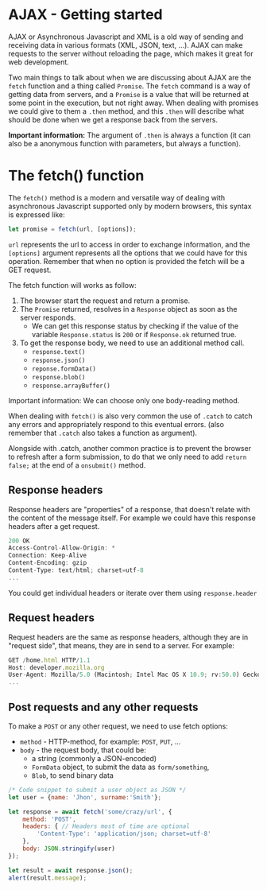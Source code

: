 # AJAX - Getting started

AJAX or Asynchronous Javascript and XML is a old way of sending and receiving data in various formats (XML, JSON, text, ...). AJAX can make requests to the server without reloading the page, which makes it great for web development.

Two main things to talk about when we are discussing about AJAX are the `fetch` function and a thing called `Promise`. The `fetch` command is a way of getting data from servers, and a `Promise` is a value that will be returned at some point in the execution, but not right away. When dealing with promises we could give to them a `.then` method, and this `.then` will describe what should be done when we get a response back from the servers.

**Important information:** The argument of `.then` is always a function (it can also be a anonymous function with parameters, but always a function).

# The fetch() function

The `fetch()` method is a modern and versatile way of dealing with asynchronous Javascript supported only by modern browsers, this syntax is expressed like:

```jsx
let promise = fetch(url, [options]);
```

`url` represents the url to access in order to exchange information, and the `[options]` argument represents all the options that we could have for this operation. Remember that when no option is provided the fetch will be a GET request.

The fetch function will works as follow:

1. The browser start the request and return a promise.
2. The `Promise` returned, resolves in a `Response` object as soon as the server responds.
    - We can get this response status by checking if the value of the variable `Response.status` is `200` or if `Response.ok` returned true.
3. To get the response body, we need to use an additional method call.
    - `response.text()`
    - `response.json()`
    - `reponse.formData()`
    - `response.blob()`
    - `response.arrayBuffer()`

Important information: We can choose only one body-reading method.

When dealing with `fetch()` is also very common the use of `.catch` to catch any errors and appropriately respond to this eventual errors. (also remember that `.catch` also takes a function as argument).

Alongside with .catch, another common practice is to prevent the browser to refresh after a form submission, to do that we only need to add `return false;` at the end of a `onsubmit()` method.

## Response headers

Response headers are "properties" of a response, that doesn't relate with the content of the message itself. For example we could have this response headers after a get request.

```jsx
200 OK
Access-Control-Allow-Origin: *
Connection: Keep-Alive
Content-Encoding: gzip
Content-Type: text/html; charset=utf-8
...
```

You could get individual headers or iterate over them using `response.header`

## Request headers

Request headers are the same as response headers, although they are in "request side", that means, they are in send to a server. For example:

```jsx
GET /home.html HTTP/1.1
Host: developer.mozilla.org
User-Agent: Mozilla/5.0 (Macintosh; Intel Mac OS X 10.9; rv:50.0) Gecko/20100101 Firefox/50.0
...
```

## Post requests and any other requests

To make a `POST` or any other request, we need to use fetch options:

- `method` - HTTP-method, for example: `POST`, `PUT`, ...
- `body` - the request body, that could be:
    - a string (commonly a JSON-encoded)
    - `FormData` object, to submit the data as `form/something`,
    - `Blob`, to send binary data

```jsx
/* Code snippet to submit a user object as JSON */
let user = {name: 'Jhon', surname:'Smith'};

let response = await fetch('some/crazy/url', {
	method: 'POST',
	headers: { // Headers most of time are optional
		'Content-Type': 'application/json; charset=utf-8'
	},
	body: JSON.stringify(user)
});

let result = await response.json();
alert(result.message);
```
